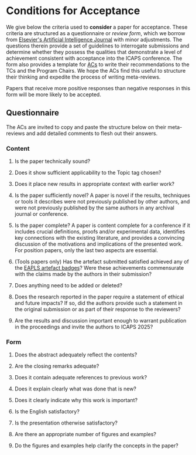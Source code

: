 # Conditions for Acceptance

We give below the criteria used to **consider** a paper for acceptance. These criteria are 
structured as a questionnaire or *review form*, which
we borrow from [Elsevier's Artificial Intelligence Journal](https://aij.ijcai.org/reviewing-form/) with minor adjustments. The
questions therein provide a set of guidelines to interrogate submissions and determine whether
they possess the qualities that demonstrate a level
of achievement consistent with acceptance into the ICAPS conference. The form also provides a 
template for [ACs](/organisation/roles_and_guidelines) to write their recommendations to the TCs and the Program Chairs. We hope 
the ACs find this useful to structure their thinking and expedite the process of writing meta-reviews.

Papers that receive more positive responses than negative responses in this form will be more likely to be accepted. 

## Questionnaire

The ACs are invited to copy and paste the structure below on their meta-reviews and add 
detailed comments to flesh out their answers.

### Content

1. Is the paper technically sound?

2. Does it show sufficient applicability to the Topic tag chosen?

3. Does it place new results in appropriate context with earlier work?

4. Is the paper sufficiently novel? A paper is novel if the results, techniques or tools it describes were not previously 
published by other authors, and were not previously published by the same authors in any archival journal or conference.

5. Is the paper complete? A paper is content complete for a conference if it includes crucial definitions, proofs 
and/or experimental data, identifies key connections with the existing literature, and provides a convincing discussion 
of the motivations and implications of the presented work. For position papers, only the last two aspects are essential.

6. (Tools papers only) Has the artefact submitted satisfied achieved any of the 
[EAPLS artefact badges](https://eapls.org/pages/artifact_badges/)? Were these achievements commensurate with the claims
made by the authors in their submission?

7. Does anything need to be added or deleted?

8. Does the research reported in the paper require a statement of ethical and future impacts? If so, did the authors
provide such a statement in the original submission or as part of their response to the reviewers?

9. Are the results and discussion important enough to warrant publication in the proceedings and invite the authors to 
ICAPS 2025?

### Form

1. Does the abstract adequately reflect the contents?

2. Are the closing remarks adequate?

3. Does it contain adequate references to previous work?

4. Does it explain clearly what was done that is new?

5. Does it clearly indicate why this work is important?

6. Is the English satisfactory?

7. Is the presentation otherwise satisfactory?

8. Are there an appropriate number of figures and examples?

9. Do the figures and examples help clarify the concepts in the paper?
